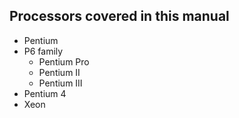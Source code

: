 Processors covered in this manual
---
- Pentium
- P6 family
	- Pentium Pro
	- Pentium II
	- Pentium III
- Pentium 4
- Xeon


